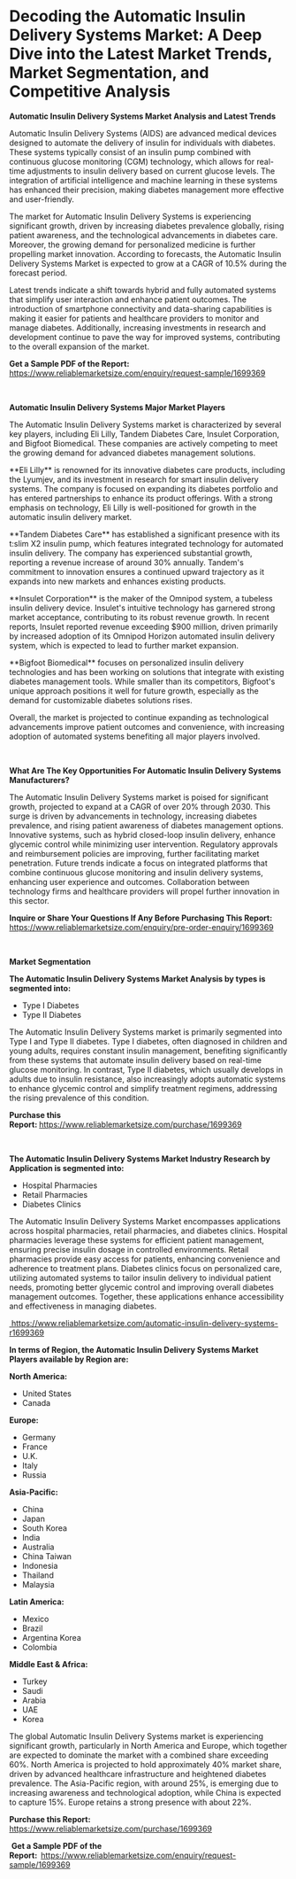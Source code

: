 <p><h1>Decoding the Automatic Insulin Delivery Systems Market: A Deep Dive into the Latest Market Trends, Market Segmentation, and Competitive Analysis</h1></p><p><strong>Automatic Insulin Delivery Systems Market Analysis and Latest Trends</strong></p>
<p><p>Automatic Insulin Delivery Systems (AIDS) are advanced medical devices designed to automate the delivery of insulin for individuals with diabetes. These systems typically consist of an insulin pump combined with continuous glucose monitoring (CGM) technology, which allows for real-time adjustments to insulin delivery based on current glucose levels. The integration of artificial intelligence and machine learning in these systems has enhanced their precision, making diabetes management more effective and user-friendly.</p><p>The market for Automatic Insulin Delivery Systems is experiencing significant growth, driven by increasing diabetes prevalence globally, rising patient awareness, and the technological advancements in diabetes care. Moreover, the growing demand for personalized medicine is further propelling market innovation. According to forecasts, the Automatic Insulin Delivery Systems Market is expected to grow at a CAGR of 10.5% during the forecast period. </p><p>Latest trends indicate a shift towards hybrid and fully automated systems that simplify user interaction and enhance patient outcomes. The introduction of smartphone connectivity and data-sharing capabilities is making it easier for patients and healthcare providers to monitor and manage diabetes. Additionally, increasing investments in research and development continue to pave the way for improved systems, contributing to the overall expansion of the market.</p></p>
<p><strong>Get a Sample PDF of the Report:&nbsp;</strong> <a href="https://www.reliablemarketsize.com/enquiry/request-sample/1699369?utm_campaign=2008&utm_medium=2&utm_source=Github&utm_content=ia&utm_term=13042025&utm_id=automatic-insulin-delivery-systems">https://www.reliablemarketsize.com/enquiry/request-sample/1699369</a></p>
<p>&nbsp;</p>
<p><strong>Automatic Insulin Delivery Systems Major Market Players</strong></p>
<p><p>The Automatic Insulin Delivery Systems market is characterized by several key players, including Eli Lilly, Tandem Diabetes Care, Insulet Corporation, and Bigfoot Biomedical. These companies are actively competing to meet the growing demand for advanced diabetes management solutions.</p><p>**Eli Lilly** is renowned for its innovative diabetes care products, including the Lyumjev, and its investment in research for smart insulin delivery systems. The company is focused on expanding its diabetes portfolio and has entered partnerships to enhance its product offerings. With a strong emphasis on technology, Eli Lilly is well-positioned for growth in the automatic insulin delivery market.</p><p>**Tandem Diabetes Care** has established a significant presence with its t:slim X2 insulin pump, which features integrated technology for automated insulin delivery. The company has experienced substantial growth, reporting a revenue increase of around 30% annually. Tandem's commitment to innovation ensures a continued upward trajectory as it expands into new markets and enhances existing products.</p><p>**Insulet Corporation** is the maker of the Omnipod system, a tubeless insulin delivery device. Insulet's intuitive technology has garnered strong market acceptance, contributing to its robust revenue growth. In recent reports, Insulet reported revenue exceeding $900 million, driven primarily by increased adoption of its Omnipod Horizon automated insulin delivery system, which is expected to lead to further market expansion.</p><p>**Bigfoot Biomedical** focuses on personalized insulin delivery technologies and has been working on solutions that integrate with existing diabetes management tools. While smaller than its competitors, Bigfoot's unique approach positions it well for future growth, especially as the demand for customizable diabetes solutions rises.</p><p>Overall, the market is projected to continue expanding as technological advancements improve patient outcomes and convenience, with increasing adoption of automated systems benefiting all major players involved.</p></p>
<p>&nbsp;</p>
<p><strong>What Are The Key Opportunities For Automatic Insulin Delivery Systems Manufacturers?</strong></p>
<p><p>The Automatic Insulin Delivery Systems market is poised for significant growth, projected to expand at a CAGR of over 20% through 2030. This surge is driven by advancements in technology, increasing diabetes prevalence, and rising patient awareness of diabetes management options. Innovative systems, such as hybrid closed-loop insulin delivery, enhance glycemic control while minimizing user intervention. Regulatory approvals and reimbursement policies are improving, further facilitating market penetration. Future trends indicate a focus on integrated platforms that combine continuous glucose monitoring and insulin delivery systems, enhancing user experience and outcomes. Collaboration between technology firms and healthcare providers will propel further innovation in this sector.</p></p>
<p><strong>Inquire or Share Your Questions If Any Before Purchasing This Report:</strong> <a href="https://www.reliablemarketsize.com/enquiry/pre-order-enquiry/1699369?utm_campaign=2008&utm_medium=2&utm_source=Github&utm_content=ia&utm_term=13042025&utm_id=automatic-insulin-delivery-systems">https://www.reliablemarketsize.com/enquiry/pre-order-enquiry/1699369</a></p>
<p>&nbsp;</p>
<p><strong>Market Segmentation</strong></p>
<p><strong>The Automatic Insulin Delivery Systems Market Analysis by types is segmented into:</strong></p>
<p><ul><li>Type I Diabetes</li><li>Type II Diabetes</li></ul></p>
<p><p>The Automatic Insulin Delivery Systems market is primarily segmented into Type I and Type II diabetes. Type I diabetes, often diagnosed in children and young adults, requires constant insulin management, benefiting significantly from these systems that automate insulin delivery based on real-time glucose monitoring. In contrast, Type II diabetes, which usually develops in adults due to insulin resistance, also increasingly adopts automatic systems to enhance glycemic control and simplify treatment regimens, addressing the rising prevalence of this condition.</p></p>
<p><strong>Purchase this Report:&nbsp;</strong><a href="https://www.reliablemarketsize.com/purchase/1699369?utm_campaign=2008&utm_medium=2&utm_source=Github&utm_content=ia&utm_term=13042025&utm_id=automatic-insulin-delivery-systems">https://www.reliablemarketsize.com/purchase/1699369</a></p>
<p>&nbsp;</p>
<p><strong>The Automatic Insulin Delivery Systems Market Industry Research by Application is segmented into:</strong></p>
<p><ul><li>Hospital Pharmacies</li><li>Retail Pharmacies</li><li>Diabetes Clinics</li></ul></p>
<p><p>The Automatic Insulin Delivery Systems Market encompasses applications across hospital pharmacies, retail pharmacies, and diabetes clinics. Hospital pharmacies leverage these systems for efficient patient management, ensuring precise insulin dosage in controlled environments. Retail pharmacies provide easy access for patients, enhancing convenience and adherence to treatment plans. Diabetes clinics focus on personalized care, utilizing automated systems to tailor insulin delivery to individual patient needs, promoting better glycemic control and improving overall diabetes management outcomes. Together, these applications enhance accessibility and effectiveness in managing diabetes.</p></p>
<p><a href="https://www.reliablemarketsize.com/automatic-insulin-delivery-systems-r1699369?utm_campaign=2008&utm_medium=2&utm_source=Github&utm_content=ia&utm_term=13042025&utm_id=automatic-insulin-delivery-systems">&nbsp;https://www.reliablemarketsize.com/automatic-insulin-delivery-systems-r1699369</a></p>
<p><strong>In terms of Region, the Automatic Insulin Delivery Systems Market Players available by Region are:</strong></p>
<p>
    <p> <strong> North America: </strong>
        <ul>
            <li>United States</li>
            <li>Canada</li>
        </ul>
        </p> 
    <p> <strong> Europe: </strong>
        <ul>
            <li>Germany</li>
            <li>France</li>
            <li>U.K.</li>
            <li>Italy</li>
            <li>Russia</li>
        </ul>
        </p> 
    <p> <strong> Asia-Pacific: </strong>
        <ul>
            <li>China</li>
            <li>Japan</li>
            <li>South Korea</li>
            <li>India</li>
            <li>Australia</li>
            <li>China Taiwan</li>
            <li>Indonesia</li>
            <li>Thailand</li>
            <li>Malaysia</li>
        </ul>
        </p> 
    <p> <strong> Latin America: </strong>
        <ul>
            <li>Mexico</li>
            <li>Brazil</li>
            <li>Argentina Korea</li>
            <li>Colombia</li>
        </ul>
        </p> 
    <p> <strong> Middle East & Africa: </strong>
        <ul>
            <li>Turkey</li>
            <li>Saudi</li>
            <li>Arabia</li>
            <li>UAE</li>
            <li>Korea</li>
        </ul>
    </p>
    </p>
<p><p>The global Automatic Insulin Delivery Systems market is experiencing significant growth, particularly in North America and Europe, which together are expected to dominate the market with a combined share exceeding 60%. North America is projected to hold approximately 40% market share, driven by advanced healthcare infrastructure and heightened diabetes prevalence. The Asia-Pacific region, with around 25%, is emerging due to increasing awareness and technological adoption, while China is expected to capture 15%. Europe retains a strong presence with about 22%.</p></p>
<p><strong>Purchase this Report: </strong><a href="https://www.reliablemarketsize.com/purchase/1699369?utm_campaign=2008&utm_medium=2&utm_source=Github&utm_content=ia&utm_term=13042025&utm_id=automatic-insulin-delivery-systems">https://www.reliablemarketsize.com/purchase/1699369</a></p>
<p>&nbsp;<strong>Get a Sample PDF of the Report:&nbsp;&nbsp;</strong><a href="https://www.reliablemarketsize.com/enquiry/request-sample/1699369?utm_campaign=2008&utm_medium=2&utm_source=Github&utm_content=ia&utm_term=13042025&utm_id=automatic-insulin-delivery-systems">https://www.reliablemarketsize.com/enquiry/request-sample/1699369</a></p>
<p><strong></strong></p>
<p><p></p><p></p><p></p></p>